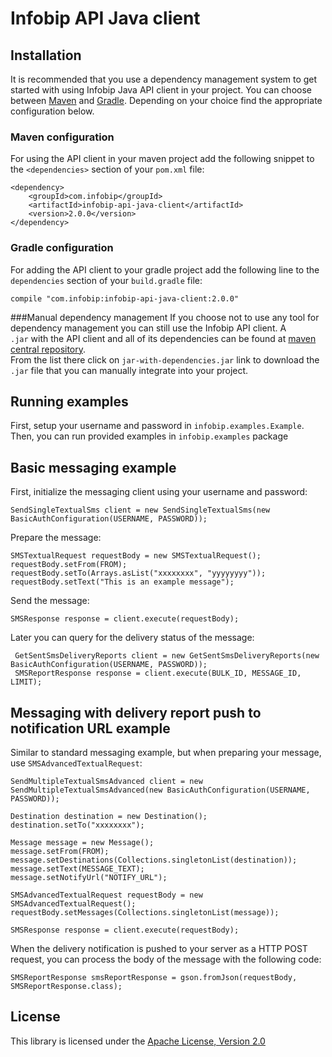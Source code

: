 Infobip API Java client
============================

Installation
-----------

It is recommended that you use a dependency management system to get started with using Infobip Java API client in your 
project.
You can choose between [Maven](https://maven.apache.org/) and  [Gradle](https://gradle.org/). Depending on your 
choice find the appropriate configuration below.

### Maven configuration
For using the API client in your maven project add the following snippet to the <code>\<dependencies></code> section 
of your <code>pom.xml</code> file:
```
<dependency>
    <groupId>com.infobip</groupId>
    <artifactId>infobip-api-java-client</artifactId>
    <version>2.0.0</version>
</dependency>
```

### Gradle configuration
For adding the API client to your gradle project add the following line to the <code>dependencies</code> section 
of your <code>build.gradle</code> file:
```
compile "com.infobip:infobip-api-java-client:2.0.0"
```

###Manual dependency management
If you choose not to use any tool for dependency management you can still use the Infobip API client. A <code>
.jar</code>
 with the API client and all of its dependencies can be found at [maven central repository](https://search.maven.org/#search%7Cga%7C1%7Cinfobip-api-java-client).  
From the list there click on <code>jar-with-dependencies.jar</code> link to download the <code>.jar</code> file that you
 can manually integrate into your project.

Running examples
----------------

First, setup your username and password in `infobip.examples.Example`. Then, you can run provided examples in 
`infobip.examples` package

Basic messaging example
-----------------------

First, initialize the messaging client using your username and password:

    SendSingleTextualSms client = new SendSingleTextualSms(new BasicAuthConfiguration(USERNAME, PASSWORD));

Prepare the message:

    SMSTextualRequest requestBody = new SMSTextualRequest();
    requestBody.setFrom(FROM);
    requestBody.setTo(Arrays.asList("xxxxxxxx", "yyyyyyyy"));
    requestBody.setText("This is an example message");

Send the message:

    SMSResponse response = client.execute(requestBody);

Later you can query for the delivery status of the message:

     GetSentSmsDeliveryReports client = new GetSentSmsDeliveryReports(new BasicAuthConfiguration(USERNAME, PASSWORD));
     SMSReportResponse response = client.execute(BULK_ID, MESSAGE_ID, LIMIT);

Messaging with delivery report push to notification URL example
-----------------------

Similar to standard messaging example, but when preparing your message, use `SMSAdvancedTextualRequest`:

    SendMultipleTextualSmsAdvanced client = new SendMultipleTextualSmsAdvanced(new BasicAuthConfiguration(USERNAME, PASSWORD));

    Destination destination = new Destination();
    destination.setTo("xxxxxxxx");

    Message message = new Message();
    message.setFrom(FROM);
    message.setDestinations(Collections.singletonList(destination));
    message.setText(MESSAGE_TEXT);
    message.setNotifyUrl("NOTIFY_URL");

    SMSAdvancedTextualRequest requestBody = new SMSAdvancedTextualRequest();
    requestBody.setMessages(Collections.singletonList(message));

    SMSResponse response = client.execute(requestBody);


When the delivery notification is pushed to your server as a HTTP POST request, you can process the body of the message with the following code:

    SMSReportResponse smsReportResponse = gson.fromJson(requestBody, SMSReportResponse.class);

License
-------

This library is licensed under the [Apache License, Version 2.0](http://www.apache.org/licenses/LICENSE-2.0)
